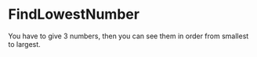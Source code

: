 # FindLowestNumber

You have to give 3 numbers, then you can see them in order from smallest to largest.
